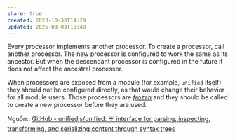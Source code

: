 ```yaml
---
share: true
created: 2023-10-30T14:29
updated: 2025-03-03T18:48
---
```

Every processor implements another processor. To create a processor, call another processor. The new processor is configured to work the same as its ancestor. But when the descendant processor is configured in the future it does not affect the ancestral processor.

When processors are exposed from a module (for example, `unified` itself) they should not be configured directly, as that would change their behavior for all module users. Those processors are _[frozen](https://github.com/unifiedjs/unified?tab=readme-ov-file#processorfreeze)_ and they should be called to create a new processor before they are used.

Nguồn:: [GitHub - unifiedjs/unified: ☔️ interface for parsing, inspecting, transforming, and serializing content through syntax trees](https://github.com/unifiedjs/unified?tab=readme-ov-file#processors)